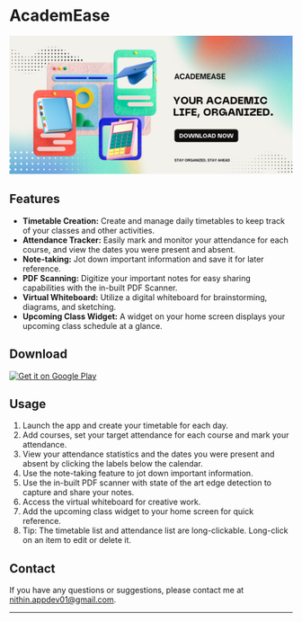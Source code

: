 # AcademEase

[<img alt="banner" src="Images/banner.png" />](https://play.google.com/store/apps/details?id=com.nithinbalan.academease)

## Features
- **Timetable Creation:** Create and manage daily timetables to keep track of your classes and other activities.
- **Attendance Tracker:** Easily mark and monitor your attendance for each course, and view the dates you were present and absent.
- **Note-taking:** Jot down important information and save it for later reference.
- **PDF Scanning:** Digitize your important notes for easy sharing capabilities with the in-built PDF Scanner.
- **Virtual Whiteboard:** Utilize a digital whiteboard for brainstorming, diagrams, and sketching.
- **Upcoming Class Widget:** A widget on your home screen displays your upcoming class schedule at a glance.

## Download

[<img alt="Get it on Google Play" height="100" src="https://play.google.com/intl/en_us/badges/static/images/badges/en_badge_web_generic.png" />](https://play.google.com/store/apps/details?id=com.nithinbalan.academease)

## Usage
1. Launch the app and create your timetable for each day.
2. Add courses, set your target attendance for each course and mark your attendance.
3. View your attendance statistics and the dates you were present and absent by clicking the labels below the calendar.
4. Use the note-taking feature to jot down important information.
5. Use the in-built PDF scanner with state of the art edge detection to capture and share your notes.
6. Access the virtual whiteboard for creative work.
7. Add the upcoming class widget to your home screen for quick reference.
8. Tip: The timetable list and attendance list are long-clickable. Long-click on an item to edit or delete it.

## Contact
If you have any questions or suggestions, please contact me at [nithin.appdev01@gmail.com](mailto:nithin.appdev01@gmail.com).

---
